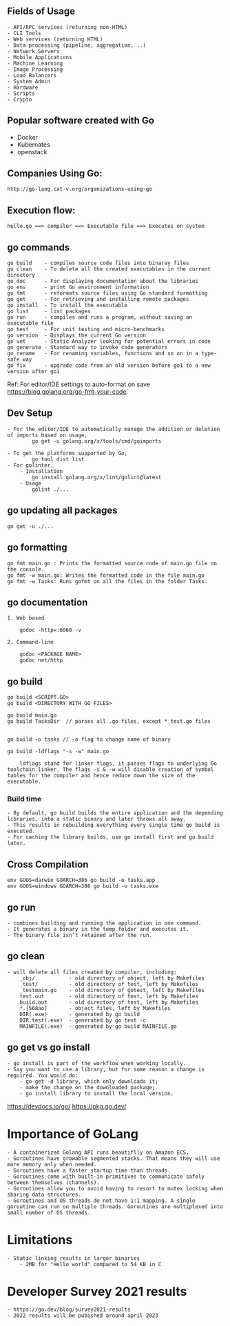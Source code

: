 ## Fields of Usage

    - API/RPC services (returning non-HTML)
    - CLI Tools
    - Web services (returning HTML)
    - Data processing (pipeline, aggregation, ..)
    - Network Servers
    - Mobile Applications
    - Machine Learning
    - Image Processing
    - Load Balancers
    - System Admin
    - Hardware
    - Scripts
    - Crypto

## Popular software created with Go

- Docker
- Kubernates
- openstack

## Companies Using Go:

    http://go-lang.cat-v.org/organizations-using-go

## Execution flow:

    hello.go ==> compiler ==> Executable file ==> Executes on system


## go commands

    go build    - compiles source code files into binaray files
    go clean    - To delete all the created executables in the current directory
    go doc      - For displaying documentation about the libraries
    go env      - print Go environment information
    go fmt      - reformats source files using Go standard formatting
    go get      - For retrieving and installing remote packages
    go install  - To install the executable
    go list     - list packages
    go run      - compiles and runs a program, without saving an executable file
    go test     - For unit testing and micro-benchmarks
    go version  - Displays the current Go version
    go vet      - Static Analyzer looking for potential errors in code
    go generate - Standard way to invoke code generators
    go rename   - For renaming variables, functions and so on in a type-safe way
    go fix      - upgrade code from an old version before go1 to a new version after go1

Ref: For editor/IDE settings to auto-format on save
https://blog.golang.org/go-fmt-your-code.

## Dev Setup

    - For the editor/IDE to automatically manage the addition or deletion of imports based on usage,
            go get -u golang.org/x/tools/cmd/goimports

    - To get the platforms supported by Go,
            go tool dist list
    - For golinter,
        - Installation
            go install golang.org/x/lint/golint@latest
        - Usage
            golint ./...

## go updating all packages

    go get -u ./...

## go formatting

    go fmt main.go : Prints the formatted source code of main.go file on the console.
    go fmt -w main.go: Writes the formatted code in the file main.go
    go fmt -w Tasks: Runs gofmt on all the files in the folder Tasks.

## go documentation

    1. Web based

        godoc -http=:6060 -v

    2. Command-line

        godoc <PACKAGE NAME>
        godoc net/http

## go build

    go build <SCRIPT.GO>
    go build <DIRECTORY WITH GO FILES>

    go build main.go
    go build TasksDir  // parses all .go files, except *_test.go files


    go build -o tasks // -o flag to change name of binary

    go build -ldflags "-s -w" main.go

        ldflags stand for linker flags, it passes flags to underlying Go toolchain linker. The flags -s & -w will disable creation of symbol tables for the compiler and hence reduce down the size of the executable.

### Build time

    - By default, go build builds the entire application and the depending libraries, into a static binary and later throws all away.
    - This results in rebuilding everything every single time go build is executed.
    - For caching the library builds, use go install first and go build later.

## Cross Compilation

    env GOOS=darwin GOARCH=386 go build -o tasks.app
    env GOOS=windows GOARCH=386 go build -o tasks.exe

## go run

    - combines building and running the application in one command.
    - It generates a binary in the temp folder and executes it.
    - The binary file isn’t retained after the run.

## go clean

    - will delete all files created by compiler, including:
        _obj/           - old directory of object, left by Makefiles
        _test/          - old directory of test, left by Makefiles
        _testmain.go    - old directory of gotest, left by Makefiles
        test.out        - old directory of test, left by Makefiles
        build.out       - old directory of test, left by Makefiles
        *.[568ao]       - object files, left by Makefiles
        DIR(.exe)       - generated by go build
        DIR.test(.exe)  - generated by go test -c
        MAINFILE(.exe)  - generated by go build MAINFILE.go

## go get vs go install

    - go install is part of the workflow when working locally.
    - Say you want to use a library, but for some reason a change is required. You would do:
        - go get -d library, which only downloads it;
        - make the change on the downloaded package;
        - go install library to install the local version.

https://devdocs.io/go/
https://pkg.go.dev/

# Importance of GoLang

    - A containerized Golang API runs beautiflly on Amazon ECS.
    - Goroutines have growable segmented stacks. That means they will use more memory only when needed.
    - Goroutines have a faster startup time than threads.
    - Goroutines come with built-in primitives to communicate safely between themselves (channels).
    - Goroutines allow you to avoid having to resort to mutex locking when sharing data structures.
    - Goroutines and OS threads do not have 1:1 mapping. A single goroutine can run on multiple threads. Goroutines are multiplexed into small number of OS threads.

# Limitations

    - Static linking results in larger binaries
    	- 2MB for "Hello world" compared to 54 KB in C


# Developer Survey 2021 results
    - https://go.dev/blog/survey2021-results
    - 2022 results will be pubished around april 2023
